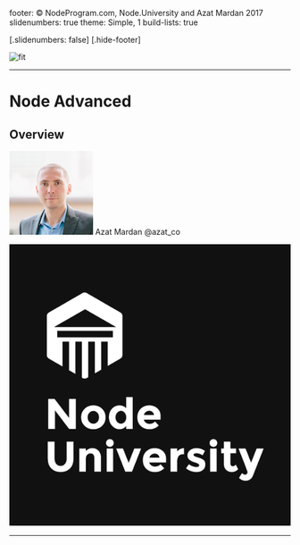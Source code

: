 footer: © NodeProgram.com, Node.University and Azat Mardan 2017
slidenumbers: true
theme: Simple, 1
build-lists: true

[.slidenumbers: false] 
[.hide-footer]

![fit](images/.png)

---

# Node Advanced
## Overview

![inline 100%](images/azat.jpeg)
Azat Mardan @azat_co

![inline right](images/nu.png)

---